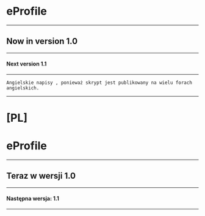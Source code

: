 # eProfile

---
## Now in version 1.0
---
#### Next version 1.1
---
```
Angielskie napisy , ponieważ skrypt jest publikowany na wielu forach angielskich.
```
---
# [PL] 
# eProfile
---
## Teraz w wersji 1.0
---
#### Następna wersja: 1.1
---
